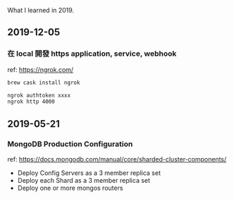 
What I learned in 2019.

## 2019-12-05
### 在 local 開發 https application, service, webhook
ref: https://ngrok.com/
```bash
brew cask install ngrok
```
```bash
ngrok authtoken xxxx
ngrok http 4000
```

## 2019-05-21
### MongoDB Production Configuration

ref: https://docs.mongodb.com/manual/core/sharded-cluster-components/

- Deploy Config Servers as a 3 member replica set
- Deploy each Shard as a 3 member replica set
- Deploy one or more mongos routers
